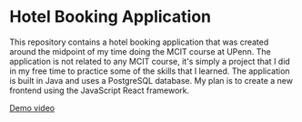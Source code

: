 # Hotel Booking Application

This repository contains a hotel booking application that was created around the midpoint of my time doing the MCIT course at UPenn. The application is not related to any MCIT course, it's simply a project that I did in my free time to practice some of the skills that I learned. The application is built in Java and uses a PostgreSQL database. My plan is to create a new frontend using the JavaScript React framework.

[Demo video](https://youtu.be/zzpxelaIWF8?si=303urj3FW29Yeuwl)
